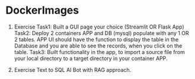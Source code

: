# DockerImages
1. Exercise 
    Task1: Built a GUI page your choice (Streamlit OR Flask App)
    Task2: Deploy 2 containers  APP and DB (mysql) populate with any 1 OR 2 tables. APP UI should have the function to display the table in the Database and you are able to see the records, when you click on the table.
    Task3: Built functionality in the app, to import a source file from your local directory to a target directory in your container APP. 


2. Exercise
    Text to SQL AI Bot with RAG approach.